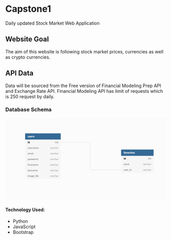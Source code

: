 # Capstone1
Daily updated Stock Market Web Application

## Website Goal
The aim of this website is following stock market prices, currencies as well as crypto currencies.

## API Data
Data will be sourced from the Free version of Financial Modeling Prep API and Exchange Rate API.
Financial Modeling API has limit of requests which is 250 request by daily. 

### Database Schema
![database schema](Stock_Schema.png)

#### Technology Used:
* Python
* JavaScript
* Bootstrap
